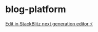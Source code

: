 # blog-platform

[Edit in StackBlitz next generation editor ⚡️](https://stackblitz.com/~/github.com/awallemo/blog-platform)
